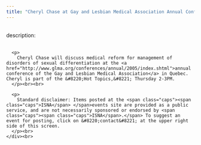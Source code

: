 ```yaml
---
title: "Cheryl Chase at Gay and Lesbian Medical Association Annual Conference"
---
```


<div class="flexinode-body flexinode-2">
  <div class="flexinode-textarea-1">
    <div class="form-item">
      <br> <label>description:</label><br /> <br> 
      
      <p>
        Cheryl Chase will discuss medical reform for management of disorders of sexual differentiation at the <a href="http://www.glma.org/conferences/annual/2005/index.shtml">annual conference of the Gay and Lesbian Medical Association</a> in Quebec. Cheryl is part of the &#8220;Hot Topics,&#8221; Thursday 2-3PM.
      </p><br><br>
      
      <p>
        Standard disclaimer: Items posted at the <span class="caps"><span class="caps">ISNA</span> </span>events site are provided as a public service, and are not necessarily sponsored or endorsed by <span class="caps"><span class="caps">ISNA</span>.</span> To suggest an event for posting, click on &#8220;contact&#8221; at the upper right side of this screen.
      </p><br>
    </div><br>
  </div>
</div>